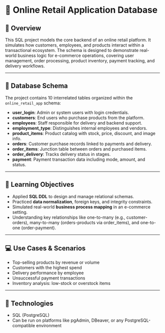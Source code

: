 # 🛒 Online Retail Application Database

## 📌 Overview

This SQL project models the core backend of an online retail platform. It simulates how customers, employees, and products interact within a transactional ecosystem. The schema is designed to demonstrate real-world business logic for e-commerce operations, covering user management, order processing, product inventory, payment tracking, and delivery workflows.

---

## 🧱 Database Schema

The project contains 10 interrelated tables organized within the `online_retail_app` schema:

* **user\_login**: Admin or system users with login credentials.
* **customers**: End users who purchase products from the platform.
* **employees**: Staff responsible for delivery and backend support.
* **employment\_type**: Distinguishes internal employees and vendors.
* **product\_items**: Product catalog with stock, price, discount, and image info.
* **orders**: Customer purchase records linked to payments and delivery.
* **order\_items**: Junction table between orders and purchased items.
* **order\_delivery**: Tracks delivery status in stages.
* **payment**: Payment transaction data including mode, amount, and status.

---

## 🎯 Learning Objectives

* Applied **SQL DDL** to design and manage relational schemas.
* Practiced **data normalization**, foreign keys, and integrity constraints.
* Simulated real-world **business process mapping** in an e-commerce setting.
* Understanding key relationships like one-to-many (e.g., customer-orders), many-to-many (orders-products via order\_items), and one-to-one (order-payment).

---

## 💻 Use Cases & Scenarios

* Top-selling products by revenue or volume
* Customers with the highest spend
* Delivery performance by employee
* Unsuccessful payment transactions
* Inventory analysis: low-stock or overstock items

---

## 🔧 Technologies

* SQL (PostgreSQL)
* Can be run on platforms like pgAdmin, DBeaver, or any PostgreSQL-compatible environment



